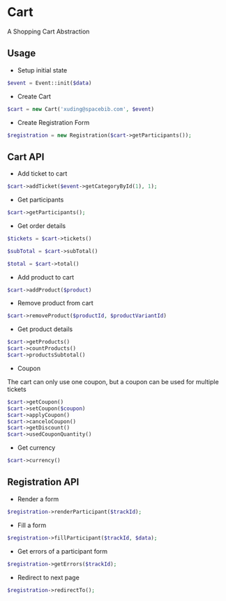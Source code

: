 # Cart
A Shopping Cart Abstraction

## Usage

+ Setup initial state

```php
$event = Event::init($data)
```

+ Create Cart

```php
$cart = new Cart('xuding@spacebib.com', $event)
```

+ Create Registration Form

```php
$registration = new Registration($cart->getParticipants());
```

## Cart API

+ Add ticket to cart

```php
$cart->addTicket($event->getCategoryById(1), 1);
```

+ Get participants

```php
$cart->getParticipants();
```

+ Get order details

```php
$tickets = $cart->tickets()
```

```php
$subTotal = $cart->subTotal()
```

```php
$total = $cart->total()
```

+ Add product to cart 

```php
$cart->addProduct($product)
```

+ Remove product from cart

```php
$cart->removeProduct($productId, $productVariantId)
```

+ Get product details

```php
$cart->getProducts()
$cart->countProducts()
$cart->productsSubtotal()
```

+ Coupon  

The cart can only use one coupon, but a coupon can be used for multiple tickets 
```php
$cart->getCoupon()
$cart->setCoupon($coupon)
$cart->applyCoupon()
$cart->canceloCoupon()
$cart->getDiscount()
$cart->usedCouponQuantity()
```

+ Get currency

```php
$cart->currency()   
```
## Registration API

+ Render a form

```php
$registration->renderParticipant($trackId);
```

+ Fill a form

```php
$registration->fillParticipant($trackId, $data);
```

+ Get errors of a participant form

```php
$registration->getErrors($trackId);
```

+ Redirect to next page

```php
$registration->redirectTo();
```